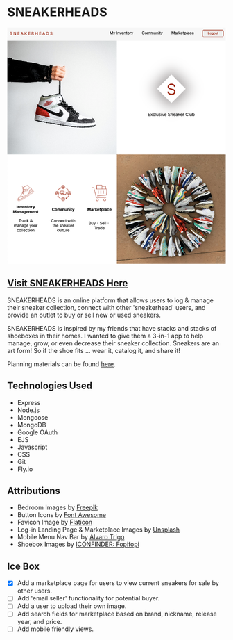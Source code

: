 # SNEAKERHEADS
![sneakerheads screenshot](public/assets/images/sneakerheads-screenshot.png)

## [Visit SNEAKERHEADS Here](https://sneakerheads.fly.dev/)
SNEAKERHEADS is an online platform that allows users to log & manage their sneaker collection, connect with other 'sneakerhead' users, and provide an outlet to buy or sell new or used sneakers. 

SNEAKERHEADS is inspired by my friends that have stacks and stacks of shoeboxes in their homes. I wanted to give them a 3-in-1 app to help manage, grow, or even decrease their sneaker collection. Sneakers are an art form! So if the shoe fits ... wear it, catalog it, and share it! 

Planning materials can be found [here](https://trello.com/b/zgSVJvGE/sneakerheads).

## Technologies Used
* Express
* Node.js
* Mongoose
* MongoDB
* Google OAuth
* EJS
* Javascript
* CSS
* Git
* Fly.io

## Attributions
* Bedroom Images by [Freepik](https://www.freepik.com/free-photo/rubber-fig-gray-room_4100641.htm#query=empty%20wall&position=29&from_view=keyword&track=ais)
* Button Icons by [Font Awesome](https://fontawesome.com/)
* Favicon Image by [Flaticon](https://www.flaticon.com/free-icon/sneakers_2589903?term=sneaker&related_id=2589904&origin=search)
* Log-in Landing Page & Marketplace Images by [Unsplash](https://unsplash.com/)
* Mobile Menu Nav Bar by [Alvaro Trigo](https://alvarotrigo.com/blog/hamburger-menu-css/)
* Shoebox Images by [ICONFINDER: Fopifopi](https://www.iconfinder.com/iconsets/shoes-box)

## Ice Box
- [X] Add a marketplace page for users to view current sneakers for sale by other users.
- [ ] Add 'email seller' functionality for potential buyer.
- [ ] Add a user to upload their own image.
- [ ] Add search fields for marketplace based on brand, nickname, release year, and price.
- [ ] Add mobile friendly views. 